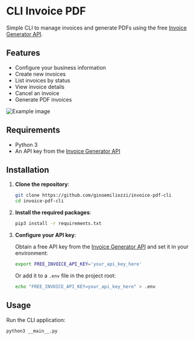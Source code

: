 # CLI Invoice PDF

Simple CLI to manage invoices and generate PDFs using the free [Invoice Generator API](https://github.com/Invoice-Generator/invoice-generator-api).

## Features

- Configure your business information
- Create new invoices
- List invoices by status
- View invoice details
- Cancel an invoice
- Generate PDF invoices

![Example image](https://github.com/user-attachments/assets/103eb7b1-3995-4703-921c-d1edeafe3d39)

## Requirements

- Python 3
- An API key from the [Invoice Generator API](https://github.com/Invoice-Generator/invoice-generator-api)

## Installation

1. **Clone the repository**:

    ```bash
    git clone https://github.com/ginoemiliozzi/invoice-pdf-cli
    cd invoice-pdf-cli
    ```

2. **Install the required packages**:

    ```bash
    pip3 install -r requirements.txt
    ```

3. **Configure your API key**:

    Obtain a free API key from the [Invoice Generator API](https://github.com/Invoice-Generator/invoice-generator-api) and set it in your environment:

    ```bash
    export FREE_INVOICE_API_KEY='your_api_key_here'
    ```

    Or add it to a `.env` file in the project root:

    ```bash
    echo "FREE_INVOICE_API_KEY=your_api_key_here" > .env
    ```

## Usage

Run the CLI application:

```bash
python3 __main__.py
```
